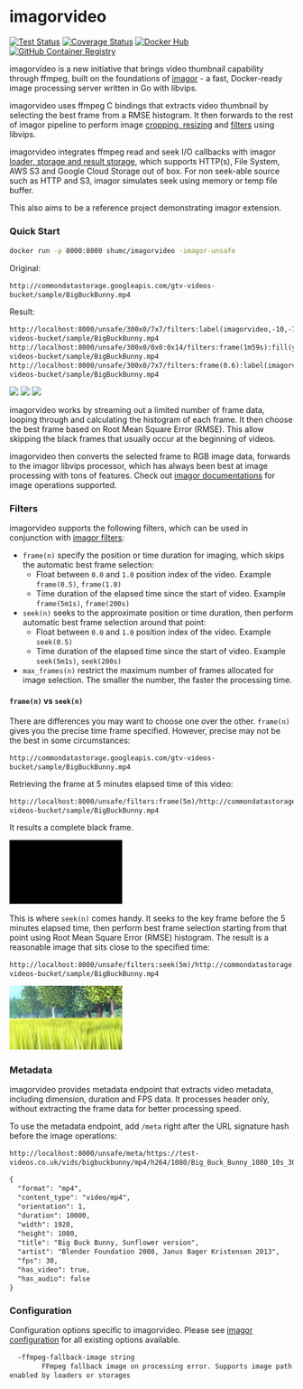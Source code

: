 # imagorvideo

[![Test Status](https://github.com/cshum/imagorvideo/workflows/test/badge.svg)](https://github.com/cshum/imagorvideo/actions/workflows/test.yml)
[![Coverage Status](https://img.shields.io/coveralls/github/cshum/imagorvideo)](https://coveralls.io/github/cshum/imagorvideo?branch=master)
[![Docker Hub](https://img.shields.io/badge/docker-shumc/imagorvideo-blue.svg)](https://hub.docker.com/r/shumc/imagorvideo/)
[![GitHub Container Registry](https://ghcr-badge.herokuapp.com/cshum/imagorvideo/latest_tag?trim=major&label=ghcr.io&ignore=next,master&color=%23007ec6)](https://github.com/cshum/imagorvideo/pkgs/container/imagorvideo)

imagorvideo is a new initiative that brings video thumbnail capability through ffmpeg, built on the foundations of [imagor](https://github.com/cshum/imagor) - a fast, Docker-ready image processing server written in Go with libvips.

imagorvideo uses ffmpeg C bindings that extracts video thumbnail by selecting the best frame from a RMSE histogram. It then forwards to the rest of imagor pipeline to perform image [cropping, resizing](https://github.com/cshum/imagor#image-endpoint) and [filters](https://github.com/cshum/imagor#filters) using libvips.

imagorvideo integrates ffmpeg read and seek I/O callbacks with imagor [loader, storage and result storage](https://github.com/cshum/imagor#loader-storage-and-result-storage), which supports HTTP(s), File System, AWS S3 and Google Cloud Storage out of box. For non seek-able source such as HTTP and S3, imagor simulates seek using memory or temp file buffer.

This also aims to be a reference project demonstrating imagor extension.

### Quick Start

```bash
docker run -p 8000:8000 shumc/imagorvideo -imagor-unsafe
```

Original:
```
http://commondatastorage.googleapis.com/gtv-videos-bucket/sample/BigBuckBunny.mp4
```

Result:
```
http://localhost:8000/unsafe/300x0/7x7/filters:label(imagorvideo,-10,-7,15,yellow):fill(yellow)/http://commondatastorage.googleapis.com/gtv-videos-bucket/sample/BigBuckBunny.mp4
http://localhost:8000/unsafe/300x0/0x0:0x14/filters:frame(1m59s):fill(yellow):label(imagorvideo,center,bottom,12,black,20)/http://commondatastorage.googleapis.com/gtv-videos-bucket/sample/BigBuckBunny.mp4
http://localhost:8000/unsafe/300x0/7x7/filters:frame(0.6):label(imagorvideo,10,-7,15,yellow):fill(yellow)/http://commondatastorage.googleapis.com/gtv-videos-bucket/sample/BigBuckBunny.mp4
```

<img src="https://raw.githubusercontent.com/cshum/imagorvideo/master/testdata/demo.jpg" height="150" /> <img src="https://raw.githubusercontent.com/cshum/imagorvideo/master/testdata/demo2.jpg" height="150" /> <img src="https://raw.githubusercontent.com/cshum/imagorvideo/master/testdata/demo3.jpg" height="150" /> 

imagorvideo works by streaming out a limited number of frame data, looping through and calculating the histogram of each frame. It then choose the best frame based on Root Mean Square Error (RMSE). This allow skipping the black frames that usually occur at the beginning of videos. 

imagorvideo then converts the selected frame to RGB image data, forwards to the imagor libvips processor, which has always been best at image processing with tons of features. Check out [imagor documentations](https://github.com/cshum/imagor#image-endpoint) for image operations supported.

### Filters

imagorvideo supports the following filters, which can be used in conjunction with [imagor filters](https://github.com/cshum/imagor#filters):

- `frame(n)` specify the position or time duration for imaging, which skips the automatic best frame selection:
  - Float between `0.0` and `1.0` position index of the video. Example `frame(0.5)`, `frame(1.0)`
  - Time duration of the elapsed time since the start of video. Example `frame(5m1s)`, `frame(200s)`
- `seek(n)` seeks to the approximate position or time duration, then perform automatic best frame selection around that point:
  - Float between `0.0` and `1.0` position index of the video. Example `seek(0.5)`
  - Time duration of the elapsed time since the start of video. Example `seek(5m1s)`, `seek(200s)`
- `max_frames(n)` restrict the maximum number of frames allocated for image selection. The smaller the number, the faster the processing time.

#### `frame(n)` vs `seek(n)`

There are differences you may want to choose one over the other.
`frame(n)` gives you the precise time frame specified. However, precise may not be the best in some circumstances:
```
http://commondatastorage.googleapis.com/gtv-videos-bucket/sample/BigBuckBunny.mp4
```
Retrieving the frame at 5 minutes elapsed time of this video:
```
http://localhost:8000/unsafe/filters:frame(5m)/http://commondatastorage.googleapis.com/gtv-videos-bucket/sample/BigBuckBunny.mp4
```
It results a complete black frame. 

![black](https://raw.githubusercontent.com/cshum/imagorvideo/master/testdata/black.jpg)

This is where `seek(n)` comes handy. It seeks to the key frame before the 5 minutes elapsed time, then perform best frame selection starting from that point using Root Mean Square Error (RMSE) histogram.
The result is a reasonable image that sits close to the specified time:

```
http://localhost:8000/unsafe/filters:seek(5m)/http://commondatastorage.googleapis.com/gtv-videos-bucket/sample/BigBuckBunny.mp4
```
![seek 5m](https://raw.githubusercontent.com/cshum/imagorvideo/master/testdata/seek5m.jpg)

### Metadata

imagorvideo provides metadata endpoint that extracts video metadata, including dimension, duration and FPS data. It processes header only, without extracting the frame data for better processing speed.

To use the metadata endpoint, add `/meta` right after the URL signature hash before the image operations:

```
http://localhost:8000/unsafe/meta/https://test-videos.co.uk/vids/bigbuckbunny/mp4/h264/1080/Big_Buck_Bunny_1080_10s_30MB.mp4
```

```jsonc
{
  "format": "mp4",
  "content_type": "video/mp4",
  "orientation": 1,
  "duration": 10000,
  "width": 1920,
  "height": 1080,
  "title": "Big Buck Bunny, Sunflower version",
  "artist": "Blender Foundation 2008, Janus Bager Kristensen 2013",
  "fps": 30,
  "has_video": true,
  "has_audio": false
}
```

### Configuration

Configuration options specific to imagorvideo. Please see [imagor configuration](https://github.com/cshum/imagor#configuration) for all existing options available.

```
  -ffmpeg-fallback-image string
        FFmpeg fallback image on processing error. Supports image path enabled by loaders or storages
```


